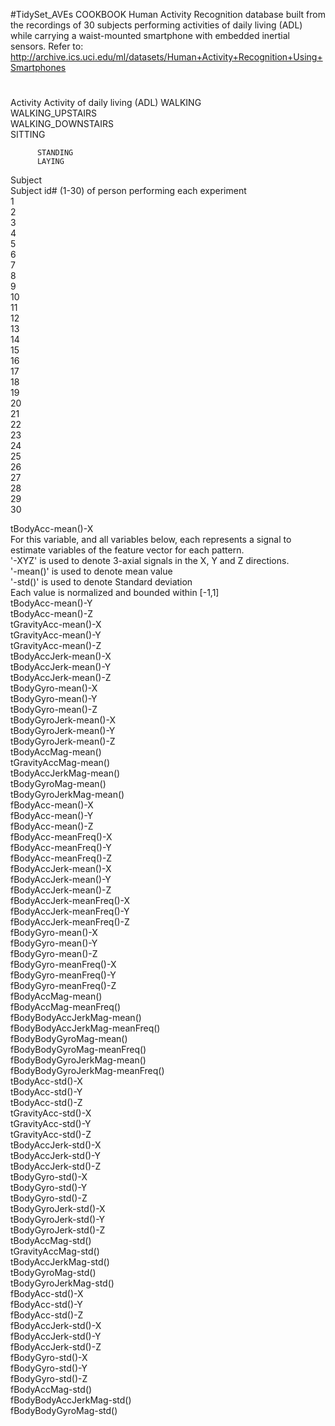 #TidySet_AVEs COOKBOOK
Human Activity Recognition database built from the recordings of 30 subjects performing activities of daily living (ADL)
while carrying a waist-mounted smartphone with embedded inertial sensors.
Refer to: http://archive.ics.uci.edu/ml/datasets/Human+Activity+Recognition+Using+Smartphones
#

Activity
     Activity of daily living (ADL)
          WALKING  
          WALKING_UPSTAIRS  
          WALKING_DOWNSTAIRS  
          SITTING
  
          STANDING  
          LAYING
  

Subject  
     Subject id# (1-30) of person performing each experiment  
          1  
          2  
          3  
          4  
          5  
          6  
          7  
          8  
          9  
          10  
          11  
          12  
          13  
          14  
          15  
          16  
          17  
          18  
          19  
          20  
          21  
          22  
          23  
          24  
          25  
          26  
          27  
          28  
          29  
          30  

tBodyAcc-mean()-X  
     For this variable, and all variables below, each represents a signal to estimate variables of the feature vector for each pattern.  
     '-XYZ' is used to denote 3-axial signals in the X, Y and Z directions.  
     '-mean()' is used to denote mean value  
     '-std()' is used to denote Standard deviation  
     Each value is normalized and bounded within [-1,1]  
tBodyAcc-mean()-Y  
tBodyAcc-mean()-Z  
tGravityAcc-mean()-X  
tGravityAcc-mean()-Y  
tGravityAcc-mean()-Z  
tBodyAccJerk-mean()-X  
tBodyAccJerk-mean()-Y  
tBodyAccJerk-mean()-Z  
tBodyGyro-mean()-X  
tBodyGyro-mean()-Y  
tBodyGyro-mean()-Z  
tBodyGyroJerk-mean()-X  
tBodyGyroJerk-mean()-Y  
tBodyGyroJerk-mean()-Z  
tBodyAccMag-mean()  
tGravityAccMag-mean()  
tBodyAccJerkMag-mean()  
tBodyGyroMag-mean()  
tBodyGyroJerkMag-mean()  
fBodyAcc-mean()-X  
fBodyAcc-mean()-Y  
fBodyAcc-mean()-Z  
fBodyAcc-meanFreq()-X  
fBodyAcc-meanFreq()-Y  
fBodyAcc-meanFreq()-Z  
fBodyAccJerk-mean()-X  
fBodyAccJerk-mean()-Y  
fBodyAccJerk-mean()-Z  
fBodyAccJerk-meanFreq()-X  
fBodyAccJerk-meanFreq()-Y  
fBodyAccJerk-meanFreq()-Z  
fBodyGyro-mean()-X  
fBodyGyro-mean()-Y  
fBodyGyro-mean()-Z  
fBodyGyro-meanFreq()-X  
fBodyGyro-meanFreq()-Y  
fBodyGyro-meanFreq()-Z  
fBodyAccMag-mean()  
fBodyAccMag-meanFreq()  
fBodyBodyAccJerkMag-mean()  
fBodyBodyAccJerkMag-meanFreq()  
fBodyBodyGyroMag-mean()  
fBodyBodyGyroMag-meanFreq()  
fBodyBodyGyroJerkMag-mean()  
fBodyBodyGyroJerkMag-meanFreq()  
tBodyAcc-std()-X  
tBodyAcc-std()-Y  
tBodyAcc-std()-Z  
tGravityAcc-std()-X  
tGravityAcc-std()-Y  
tGravityAcc-std()-Z  
tBodyAccJerk-std()-X  
tBodyAccJerk-std()-Y  
tBodyAccJerk-std()-Z  
tBodyGyro-std()-X  
tBodyGyro-std()-Y  
tBodyGyro-std()-Z  
tBodyGyroJerk-std()-X  
tBodyGyroJerk-std()-Y  
tBodyGyroJerk-std()-Z  
tBodyAccMag-std()  
tGravityAccMag-std()  
tBodyAccJerkMag-std()  
tBodyGyroMag-std()  
tBodyGyroJerkMag-std()  
fBodyAcc-std()-X  
fBodyAcc-std()-Y  
fBodyAcc-std()-Z  
fBodyAccJerk-std()-X  
fBodyAccJerk-std()-Y  
fBodyAccJerk-std()-Z  
fBodyGyro-std()-X  
fBodyGyro-std()-Y  
fBodyGyro-std()-Z  
fBodyAccMag-std()  
fBodyBodyAccJerkMag-std()  
fBodyBodyGyroMag-std()  
